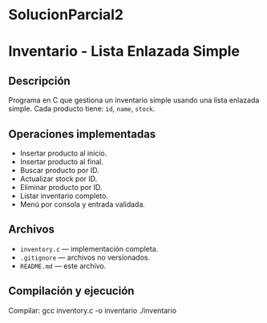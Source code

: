 # SolucionParcial2
# Inventario - Lista Enlazada Simple

## Descripción
Programa en C que gestiona un inventario simple usando una lista enlazada simple. Cada producto tiene: `id`, `name`, `stock`.

## Operaciones implementadas
- Insertar producto al inicio.
- Insertar producto al final.
- Buscar producto por ID.
- Actualizar stock por ID.
- Eliminar producto por ID.
- Listar inventario completo.
- Menú por consola y entrada validada.

## Archivos
- `inventory.c` — implementación completa.
- `.gitignore` — archivos no versionados.
- `README.md` — este archivo.

## Compilación y ejecución
Compilar:
gcc inventory.c -o inventario
./inventario
